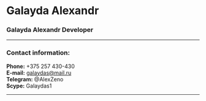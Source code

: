# Galayda Alexandr
### Galayda Alexandr Developer

---

### Contact information:

**Phone:** +375 257 430-430<br>
**E-mail:** galaydas@mail.ru<br>
**Telegram:** @AlexZeno<br>
**Scype:** Galaydas1<br>

---